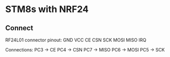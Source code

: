 # STM8s with NRF24

## Connect

RF24L01 connector pinout:
GND    VCC
CE     CSN
SCK    MOSI
MISO   IRQ

Connections:
  PC3 -> CE
  PC4 -> CSN
  PC7 -> MISO
  PC6 -> MOSI
  PC5 -> SCK

